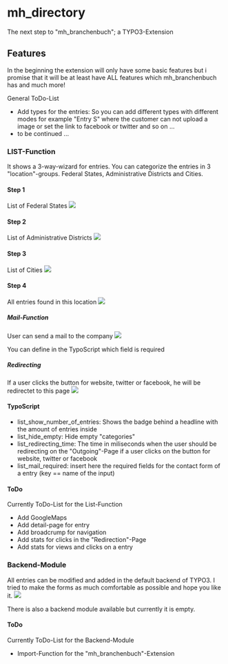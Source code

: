 # mh_directory
The next step to "mh_branchenbuch"; a TYPO3-Extension

## Features

In the beginning the extension will only have some basic features but i promise that it will be at least have ALL features which mh_branchenbuch has and much more!

General ToDo-List
* Add types for the entries: So you can add different types with different modes for example "Entry S" where the customer can not upload a image or set the link to facebook or twitter and so on ...
* to be continued ...

### LIST-Function

It shows a 3-way-wizard for entries. You can categorize the entries in 3 "location"-groups. Federal States, Administrative Districts and Cities. 

#### Step 1 
List of Federal States
![](http://mh-dev.de/mh_directory/list_step_1.png)
#### Step 2
List of Administrative Districts
![](http://mh-dev.de/mh_directory/list_step_2.png)
#### Step 3
List of Cities
![](http://mh-dev.de/mh_directory/list_step_3.png)
#### Step 4
All entries found in this location
![](http://mh-dev.de/mh_directory/list_step_4.png)
##### Mail-Function
User can send a mail to the company
![](http://mh-dev.de/mh_directory/list_entry_mail.png)

You can define in the TypoScript which field is required
##### Redirecting
If a user clicks the button for website, twitter or facebook, he will be redirectet to this page
![](http://mh-dev.de/mh_directory/list_entry_outgoing.png)
#### TypoScript
* list_show_number_of_entries: Shows the badge behind a headline with the amount of entries inside
* list_hide_empty: Hide empty "categories"
* list_redirecting_time: The time in miliseconds when the user should be redirecting on the "Outgoing"-Page if a user clicks on the button for website, twitter or facebook
* list_mail_required: insert here the required fields for the contact form of a entry (key == name of the input)

#### ToDo
Currently ToDo-List for the List-Function
* Add GoogleMaps
* Add detail-page for entry
* Add broadcrump for navigation
* Add stats for clicks in the "Redirection"-Page
* Add stats for views and clicks on a entry

### Backend-Module

All entries can be modified and added in the default backend of TYPO3. I tried to make the forms as much comfortable as possible and hope you like it. 
![](http://mh-dev.de/mh_directory/backend_form.png)

There is also a backend module available but currently it is empty.

#### ToDo
Currently ToDo-List for the Backend-Module
* Import-Function for the "mh_branchenbuch"-Extension


